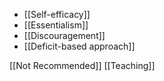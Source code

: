   - [[Self-efficacy]]
  - [[Essentialism]]
  - [[Discouragement]]
  - [[Deficit-based approach]]

[[Not Recommended]]
[[Teaching]]